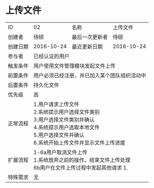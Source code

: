 # 上传文件
<table>
<tbody>
<tr><td>ID</td><td>02</td><td>名称</td><td>上传文件</td></tr>
<tr><td>创建者</td><td>侍硕</td><td>最后一次更新者</td><td>侍硕</td></tr>
<tr><td>创建日期</td><td>2016-10-24</td><td>最近更新日期</td><td>2016-10-24</td></tr>
<tr><td>参与者</td><td colspan="3">已经认证的用户</td></tr>
<tr><td>触发条件</td><td colspan="3">用户使用文件管理模块发起文件上传</td></tr>
<tr><td>前置条件</td><td colspan="3">用户必须已经注册，并已加入某个团队组织活动中</td></tr>
<tr><td>后置条件</td><td colspan="3">持久化文件</td></tr>
<tr><td>优先级</td><td colspan="3">高</td></tr>
<tr><td>正常流程</td><td colspan="3">
1.用户请求上传文件<br/>
2.系统提示用户选择文件类别<br>
3.用户选择文件类别并确认<br>
4.系统提示用户选取本地文件<br>
5.用户选择文件并确认<br>
6.系统开始上传文件并显示文件上传进度<br>
</td></tr>
<tr><td>扩展流程</td><td colspan="3">
1-6a用户取消文件上传<br>
1.系统放弃之前的操作，结束文件上传处理<br>
6b用户在文件上传过程中发起其他请求
1.
</td></tr>
<tr><td>特殊需求</td><td colspan="3">无</td></tr>
</tbody>
</table>
